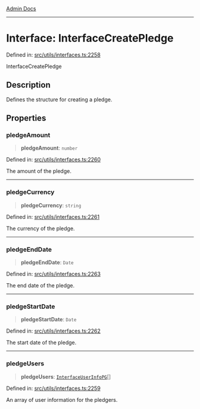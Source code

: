 [Admin Docs](/)

***

# Interface: InterfaceCreatePledge

Defined in: [src/utils/interfaces.ts:2258](https://github.com/PalisadoesFoundation/talawa-admin/blob/main/src/utils/interfaces.ts#L2258)

InterfaceCreatePledge

## Description

Defines the structure for creating a pledge.

## Properties

### pledgeAmount

> **pledgeAmount**: `number`

Defined in: [src/utils/interfaces.ts:2260](https://github.com/PalisadoesFoundation/talawa-admin/blob/main/src/utils/interfaces.ts#L2260)

The amount of the pledge.

***

### pledgeCurrency

> **pledgeCurrency**: `string`

Defined in: [src/utils/interfaces.ts:2261](https://github.com/PalisadoesFoundation/talawa-admin/blob/main/src/utils/interfaces.ts#L2261)

The currency of the pledge.

***

### pledgeEndDate

> **pledgeEndDate**: `Date`

Defined in: [src/utils/interfaces.ts:2263](https://github.com/PalisadoesFoundation/talawa-admin/blob/main/src/utils/interfaces.ts#L2263)

The end date of the pledge.

***

### pledgeStartDate

> **pledgeStartDate**: `Date`

Defined in: [src/utils/interfaces.ts:2262](https://github.com/PalisadoesFoundation/talawa-admin/blob/main/src/utils/interfaces.ts#L2262)

The start date of the pledge.

***

### pledgeUsers

> **pledgeUsers**: [`InterfaceUserInfoPG`](InterfaceUserInfoPG.md)[]

Defined in: [src/utils/interfaces.ts:2259](https://github.com/PalisadoesFoundation/talawa-admin/blob/main/src/utils/interfaces.ts#L2259)

An array of user information for the pledgers.
